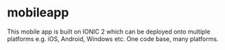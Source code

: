 # mobileapp
This mobile app is built on IONIC 2 which can be deployed onto multiple platforms e.g. iOS, Android, Windows etc. One code base, many platforms. 
